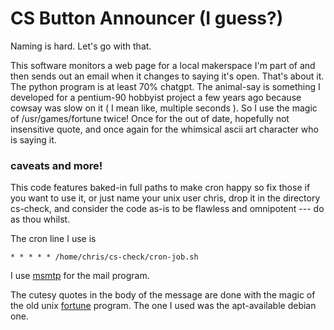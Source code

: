 # CS Button Announcer (I guess?)

Naming is hard. Let's go with that.

This software monitors a web page for a local makerspace I'm part of and then sends out an email when it changes to saying it's open. That's about it.
The python program is at least 70% chatgpt. The animal-say is something I developed for a pentium-90 hobbyist project a few years ago because cowsay was slow on it ( I mean like, multiple seconds ). So I use the magic of /usr/games/fortune twice! Once for the out of date, hopefully not insensitive quote, and once again for the whimsical ascii art character who is saying it.

### caveats and more!

This code features baked-in full paths to make cron happy so fix those if you want to use it, or just name your unix user chris, drop it in the directory cs-check, and consider the code as-is to be flawless and omnipotent --- do as thou whilst.

The cron line I use is
```
* * * * * /home/chris/cs-check/cron-job.sh
```

I use [msmtp](https://marlam.de/msmtp/) for the mail program. 

The cutesy quotes in the body of the message are done with the magic of the old unix [fortune](https://en.wikipedia.org/wiki/Fortune_(Unix)) program. The one I used was the apt-available debian one.
